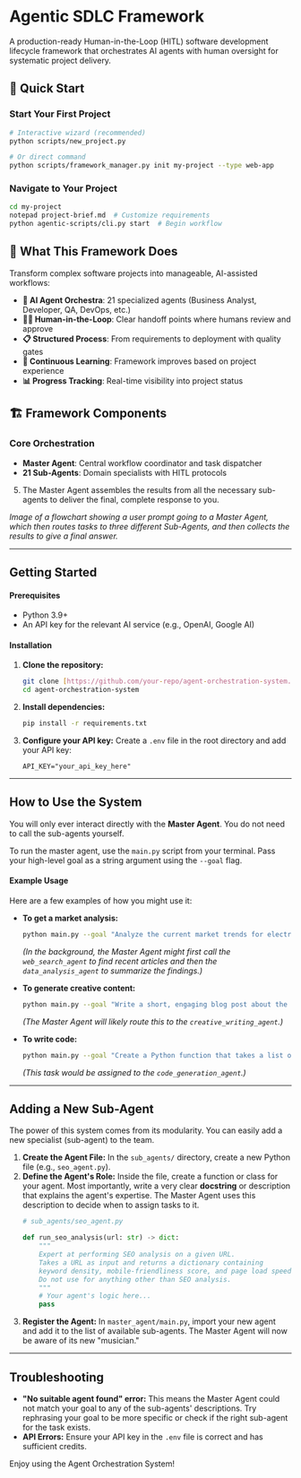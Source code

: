 
# Agentic SDLC Framework

A production-ready Human-in-the-Loop (HITL) software development lifecycle framework that orchestrates AI agents with human oversight for systematic project delivery.

## 🚀 Quick Start

### Start Your First Project

```bash
# Interactive wizard (recommended)
python scripts/new_project.py

# Or direct command
python scripts/framework_manager.py init my-project --type web-app
```

### Navigate to Your Project

```bash
cd my-project
notepad project-brief.md  # Customize requirements
python agentic-scripts/cli.py start  # Begin workflow
```

## 🎯 What This Framework Does

Transform complex software projects into manageable, AI-assisted workflows:

- **🤖 AI Agent Orchestra**: 21 specialized agents (Business Analyst, Developer, QA, DevOps, etc.)
- **🧑‍💼 Human-in-the-Loop**: Clear handoff points where humans review and approve
- **📋 Structured Process**: From requirements to deployment with quality gates
- **🔄 Continuous Learning**: Framework improves based on project experience
- **📊 Progress Tracking**: Real-time visibility into project status

## 🏗️ Framework Components

### Core Orchestration
- **Master Agent**: Central workflow coordinator and task dispatcher
- **21 Sub-Agents**: Domain specialists with HITL protocols
5. The Master Agent assembles the results from all the necessary sub-agents to deliver the final, complete response to you.

_Image of a flowchart showing a user prompt going to a Master Agent, which then routes tasks to three different Sub-Agents, and then collects the results to give a final answer._

---

## Getting Started

#### Prerequisites

* Python 3.9+
* An API key for the relevant AI service (e.g., OpenAI, Google AI)

#### Installation

1. **Clone the repository:**

   ```bash
   git clone [https://github.com/your-repo/agent-orchestration-system.git](https://github.com/your-repo/agent-orchestration-system.git)
   cd agent-orchestration-system
   ```
2. **Install dependencies:**

   ```bash
   pip install -r requirements.txt
   ```
3. **Configure your API key:**
   Create a `.env` file in the root directory and add your API key:

   ```
   API_KEY="your_api_key_here"
   ```

---

## How to Use the System

You will only ever interact directly with the **Master Agent**. You do not need to call the sub-agents yourself.

To run the master agent, use the `main.py` script from your terminal. Pass your high-level goal as a string argument using the `--goal` flag.

#### Example Usage

Here are a few examples of how you might use it:

* **To get a market analysis:**

  ```bash
  python main.py --goal "Analyze the current market trends for electric vehicles in South Africa and provide a summary with key statistics."
  ```

  *(In the background, the Master Agent might first call the `web_search_agent` to find recent articles and then the `data_analysis_agent` to summarize the findings.)*
* **To generate creative content:**

  ```bash
  python main.py --goal "Write a short, engaging blog post about the benefits of remote work and suggest three catchy titles."
  ```

  *(The Master Agent will likely route this to the `creative_writing_agent`.)*
* **To write code:**

  ```bash
  python main.py --goal "Create a Python function that takes a list of numbers and returns only the even ones."
  ```

  *(This task would be assigned to the `code_generation_agent`.)*

---

## Adding a New Sub-Agent

The power of this system comes from its modularity. You can easily add a new specialist (sub-agent) to the team.

1. **Create the Agent File:** In the `sub_agents/` directory, create a new Python file (e.g., `seo_agent.py`).
2. **Define the Agent's Role:** Inside the file, create a function or class for your agent. Most importantly, write a very clear **docstring** or description that explains the agent's expertise. The Master Agent uses this description to decide when to assign tasks to it.
   ```python
   # sub_agents/seo_agent.py

   def run_seo_analysis(url: str) -> dict:
       """
       Expert at performing SEO analysis on a given URL.
       Takes a URL as input and returns a dictionary containing
       keyword density, mobile-friendliness score, and page load speed.
       Do not use for anything other than SEO analysis.
       """
       # Your agent's logic here...
       pass
   ```
3. **Register the Agent:** In `master_agent/main.py`, import your new agent and add it to the list of available sub-agents. The Master Agent will now be aware of its new "musician."

---

## Troubleshooting

* **"No suitable agent found" error:** This means the Master Agent could not match your goal to any of the sub-agents' descriptions. Try rephrasing your goal to be more specific or check if the right sub-agent for the task exists.
* **API Errors:** Ensure your API key in the `.env` file is correct and has sufficient credits.

Enjoy using the Agent Orchestration System!
